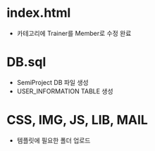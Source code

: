 # index.html
  - 카테고리에 Trainer를 Member로 수정 완료

# DB.sql
 - SemiProject DB 파일 생성
 - USER_INFORMATION TABLE 생성

# CSS, IMG, JS, LIB, MAIL
 - 템플릿에 필요한 폴더 업로드
